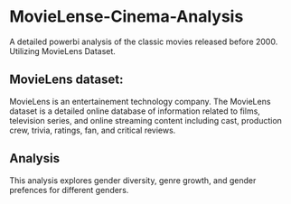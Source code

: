 # MovieLense-Cinema-Analysis
A detailed powerbi analysis of the classic movies released before 2000. Utilizing MovieLens Dataset. 

## MovieLens dataset: 
MovieLens is an entertainement technology company. The MovieLens dataset is a detailed online database of
information related to films, television series, and online streaming content including cast, production
crew, trivia, ratings, fan, and critical reviews.  


## Analysis 
This analysis explores gender diversity, genre growth, and gender prefences for different genders. 
